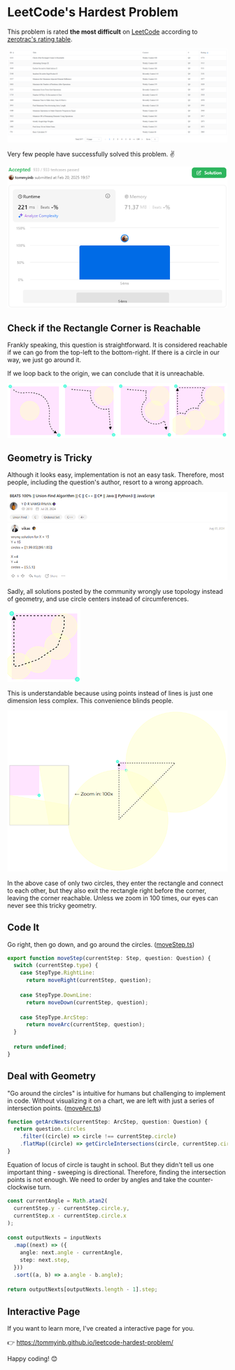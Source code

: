 # LeetCode's Hardest Problem

This problem is rated **the most difficult** on [LeetCode](https://leetcode.com/problems/check-if-the-rectangle-corner-is-reachable) according to [zerotrac's rating table](https://zerotrac.github.io/leetcode_problem_rating/).

![Rating Table](./preview/rating-table.png)

Very few people have successfully solved this problem. ✌️

![Submit](./preview/submit.png)

## Check if the Rectangle Corner is Reachable

Frankly speaking, this question is straightforward. It is considered reachable if we can go from the top-left to the bottom-right. If there is a circle in our way, we just go around it.

If we loop back to the origin, we can conclude that it is unreachable.

![Reachability](./preview/reachability.png)

## Geometry is Tricky

Although it looks easy, implementation is not an easy task. Therefore, most people, including the question's author, resort to a wrong approach.

![Wrong Solution](./src/tutorials/wrong-header.png)
![Comment](./src/tutorials/wrong-comment.png)

Sadly, all solutions posted by the community wrongly use topology instead of geometry, and use circle centers instead of circumferences.

![Wrong Method](./preview/wrong-method.png)

This is understandable because using points instead of lines is just one dimension less complex. This convenience blinds people.

![Test Case](./preview/wrong-case.png)

In the above case of only two circles, they enter the rectangle and connect to each other, but they also exit the rectangle right before the corner, leaving the corner reachable. Unless we zoom in 100 times, our eyes can never see this tricky geometry.

## Code It

Go right, then go down, and go around the circles. ([moveStep.ts](./src/travels/moveStep.ts))

```ts
export function moveStep(currentStep: Step, question: Question) {
  switch (currentStep.type) {
    case StepType.RightLine:
      return moveRight(currentStep, question);

    case StepType.DownLine:
      return moveDown(currentStep, question);

    case StepType.ArcStep:
      return moveArc(currentStep, question);
  }

  return undefined;
}
```

## Deal with Geometry

"Go around the circles" is intuitive for humans but challenging to implement in code. Without visualizing it on a chart, we are left with just a series of intersection points. ([moveArc.ts](./src/travels/moveArc.ts))

```ts
function getArcNexts(currentStep: ArcStep, question: Question) {
  return question.circles
    .filter((circle) => circle !== currentStep.circle)
    .flatMap((circle) => getCircleIntersections(circle, currentStep.circle));
}
```

Equation of locus of circle is taught in school. But they didn't tell us one important thing - sweeping is directional. Therefore, finding the intersection points is not enough. We need to order by angles and take the counter-clockwise turn.

```ts
const currentAngle = Math.atan2(
  currentStep.y - currentStep.circle.y,
  currentStep.x - currentStep.circle.x
);

const outputNexts = inputNexts
  .map((next) => ({
    angle: next.angle - currentAngle,
    step: next.step,
  }))
  .sort((a, b) => a.angle - b.angle);

return outputNexts[outputNexts.length - 1].step;
```

## Interactive Page

If you want to learn more, I've created a interactive page for you.

👉 <https://tommyinb.github.io/leetcode-hardest-problem/>

Happy coding! 😊
